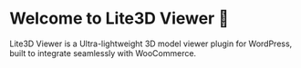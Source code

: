 # Welcome to Lite3D Viewer 👋

Lite3D Viewer is a Ultra-lightweight 3D model viewer plugin for WordPress, built to integrate seamlessly with WooCommerce. 
